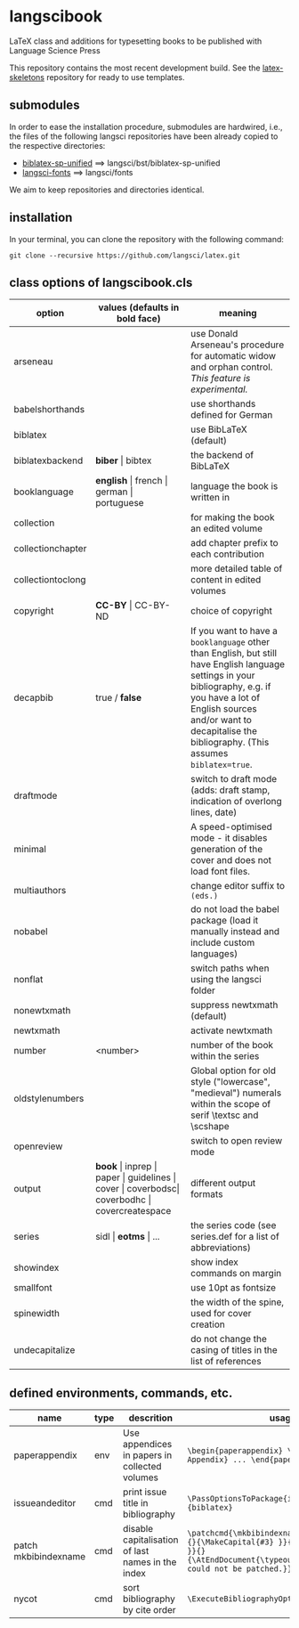 # langscibook

LaTeX class and additions for typesetting books to be published with Language Science Press

This repository contains the most recent development build. See the [latex-skeletons](https://github.com/langsci/latex-skeletons) repository for ready to use templates.

## submodules

In order to ease the installation procedure, submodules are hardwired, i.e., the files of the following langsci repositories have been already copied to the respective directories:

 * [biblatex-sp-unified](https://github.com/langsci/biblatex-sp-unified) ==>  langsci/bst/biblatex-sp-unified
 * [langsci-fonts](https://github.com/langsci/langsci-fonts) ==> langsci/fonts

We aim to keep repositories and directories identical.

## installation

In your terminal, you can clone the repository with the following command:

`git clone --recursive https://github.com/langsci/latex.git`

## class options of langscibook.cls

option | values (defaults in bold face) | meaning
-------|--------|---------
arseneau | | use Donald Arseneau's procedure for automatic widow and orphan control. *This feature is experimental.*
babelshorthands | | use shorthands defined for German
biblatex | | use BibLaTeX (default)
biblatexbackend | **biber** \| bibtex  | the backend of BibLaTeX
booklanguage | **english** \| french \| german \| portuguese | language the book is written in
collection | | for making the book an edited volume
collectionchapter | | add chapter prefix to each contribution
collectiontoclong | | more detailed table of content in edited volumes
copyright | **CC-BY** \| CC-BY-ND | choice of copyright
decapbib | true / **false** | If you want to have a `booklanguage` other than English, but still have English language settings in your bibliography, e.g. if you have a lot of English sources and/or want to decapitalise the bibliography. (This assumes `biblatex=true`.
draftmode | | switch to draft mode (adds: draft stamp, indication of overlong lines, date)
minimal | | A speed-optimised mode - it disables generation of the cover and does not load font files. 
multiauthors | | change editor suffix to `(eds.)`
nobabel | | do not load the babel package (load it manually instead and include custom languages)
nonflat | | switch paths when using the langsci folder
nonewtxmath | | suppress newtxmath (default)
newtxmath | | activate newtxmath
number | \<number\> | number of the book within the series
oldstylenumbers | | Global option for old style ("lowercase", "medieval") numerals within the scope of serif \textsc and \scshape
openreview | | switch to open review mode
output | **book** \| inprep \| paper \| guidelines \| cover \| coverbodsc\| coverbodhc \| covercreatespace | different output formats
series | sidl \| __eotms__ \| ... | the series code (see series.def for a list of abbreviations)
showindex | | show index commands on margin
smallfont | | use 10pt as fontsize
spinewidth | | the width of the spine, used for cover creation
undecapitalize | | do not change the casing of titles in the list of references

## defined environments, commands, etc.
name | type | descrition | usage
-------|--------|---------|---------
paperappendix | env | Use appendices in papers in collected volumes | `\begin{paperappendix} \section{Title of Appendix} ... \end{paperappendix}`
issueandeditor | cmd | print issue title in bibliography | `\PassOptionsToPackage{issueandeditor=true}{biblatex}`
patch mkbibindexname | cmd | disable capitalisation of last names in the index | `\patchcmd{\mkbibindexname}{\ifdefvoid{#3}{}{\MakeCapital{#3} }}{\ifdefvoid{#3}{}{#3 }}{}{\AtEndDocument{\typeout{mkbibindexname could not be patched.}}}`
nycot | cmd | sort bibliography by cite order  | `\ExecuteBibliographyOptions{sorting=nycot}`
